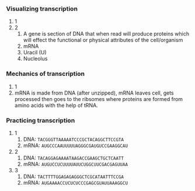 ### Visualizing transcription
1. 1
2. 2
	1. A gene is section of DNA that when read will produce proteins which will effect the functional or physical attributes of the cell/organism
	2. mRNA
	3. Uracil (U)
	4. Nucleolus

### Mechanics of transcription
1. 1
2. mRNA is made from DNA (after unzipped), mRNA leaves cell, gets processed then goes to the ribsomes where proteins are formed from amino acids with the help of tRNA.

### Practicing transcription
1. 1
	1. DNA: `TACGGGTTAAAAATCCCGCTACAGGCTTCCGTA`
	2. mRNA: `AUGCCCAAUUUUUAGGGCGAUGUCCGAAGGCAU`
2. 2
	1. DNA: `TACAGGAGAAAATAAGACCGAAGCTGCTCAATT`
	2. mRNA: `AUGUCCUCUUUUAUUCUGGCUUCGACGAGUUAA`
3. 3
	1. DNA: `TACTTTTGGAGAGAGGGCTCGCATAATTTCCGA`
	2. mRNA: `AUGAAAACCUCUCUCCCGAGCGUAUUAAAGGCU`